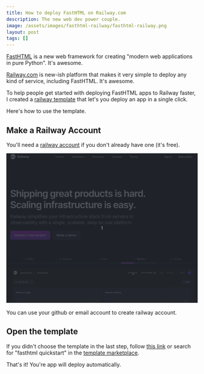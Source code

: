 ```yaml
---
title: How to deploy FastHTML on Railway.com
description: The new web dev power couple.
image: /assets/images/fasthtml-railway/fasthtml-railway.png
layout: post
tags: []
---
```


[FastHTML](https://fastht.ml/) is a new web framework for creating "modern web applications in pure Python". It's awesome. 

[Railway.com](https://railway.com?referralCode=j8RjDc) is new-ish platform that makes it very simple to deploy any kind of service, including FastHTML. It's awesome.

To help people get started with deploying FastHTML apps to Railway faster, I created a [railway template](https://railway.com/template/TaT_7R?referralCode=j8RjDc) that let's you deploy an app in a single click.

Here's how to use the template.

## Make a Railway Account

You'll need a [railway account](https://railway.com?referralCode=j8RjDc) if you don't already have one (it's free).

![](/assets/images/fasthtml-railway/create-account.gif)

You can use your github or email account to create railway account.

## Open the template

If you didn't choose the template in the last step, follow [this link](https://railway.com/template/TaT_7R?referralCode=j8RjDc) or search for "fasthtml quickstart" in the [template marketplace](https://railway.com/templates?referralCode=j8RjDc).

That's it! You're app will deploy automatically.